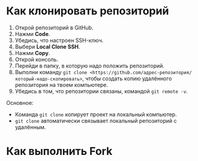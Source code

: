 # Как клонировать репозиторий
1. Открой репозиторий в GitHub.
2. Нажми **Code**.
3. Убедись, что настроен SSH-ключ.
4. Выбери **Local Clone SSH**.
5. Нажми **Copy**.
6. Открой консоль.
7. Перейди в папку, в которую надо положить репозиторий.
8. Выполни команду `git clone <https://github.com/адрес-репозитория/который-надо-скопировать>`, чтобы создать копию удалённого репозитория на твоем компьютере.
9. Убедись в том, что репозитории связаны, командой `git remote -v`.

Основное:
* Команда `git clone` копирует проект на локальный компьютер.
* `git clone` автоматически связывает локальный репозиторий с удалённым.

# Как выполнить Fork
